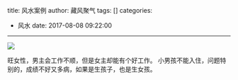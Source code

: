 title: 风水案例
author: 藏风聚气
tags: []
categories:
  - 风水
date: 2017-08-08 09:22:00
---
![](http://fs-image.pull.net.cn/17-8-8/68688626.jpg!800)

旺女性，男主会工作不顺，但是女主却能有个好工作。 小男孩不能入住，问题特别的，成绩不好又多病，如果是生孩子，也是生女孩。